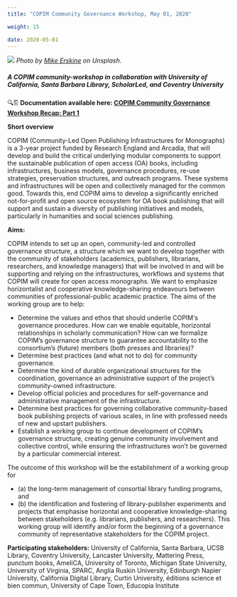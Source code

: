 ```yaml
---
title: "COPIM Community Governance Workshop, May 01, 2020"

weight: 15

date: 2020-05-01
---
```


![](images/mike-erskine-Xtnt5xtK03E-unsplash-cropped.jpg)
*Photo by [Mike Erskine](https://unsplash.com/@mikejerskine?utm_source=unsplash&utm_medium=referral&utm_content=creditCopyText) on Unsplash.*


##### A COPIM community-workshop in collaboration with University of California, Santa Barbara Library, ScholarLed, and Coventry University

🔍🖺 **Documentation available here: [COPIM Community Governance Workshop Recap: Part 1](https://doi.org/10.21428/785a6451.6a3a2ca2)**

**Short overview**

COPIM (Community-Led Open Publishing Infrastructures for Monographs) is a 3-year project funded by Research England and Arcadia, that will develop and build the critical underlying modular components to support the sustainable publication of open access (OA) books, including infrastructures, business models, governance procedures, re-use strategies, preservation structures, and outreach programs. These systems and infrastructures will be open and collectively managed for the common good. Towards this, end COPIM aims to develop a significantly enriched not-for-profit and open source ecosystem for OA book publishing that will support and sustain a diversity of publishing initiatives and models, particularly in humanities and social sciences publishing.

**Aims:**

COPIM intends to set up an open, community-led and controlled governance structure, a structure which we want to develop together with the community of stakeholders (academics, publishers, librarians, researchers, and knowledge managers) that will be involved in and will be supporting and relying on the infrastructures, workflows and systems that COPIM will create for open access monographs. We want to emphasize horizontalist and cooperative knowledge-sharing endeavours between communities of professional-public academic practice. The aims of the working group are to help:

* Determine the values and ethos that should underlie COPIM‘s governance procedures. How can we enable equitable, horizontal relationships in scholarly communication? How can we formalize COPIM’s governance structure to guarantee accountability to the consortium’s (future) members (both presses and libraries)?
* Determine best practices (and what not to do) for community governance.
* Determine the kind of durable organizational structures for the coordination, governance an administrative support of the project’s community-owned infrastructure.
* Develop official policies and procedures for self-governance and administrative management of the infrastructure.
* Determine best practices for governing collaborative community-based book publishing projects of various scales, in line with professed needs of new and upstart publishers.
* Establish a working group to continue development of COPIM’s governance structure, creating genuine community involvement and collective control, while ensuring the infrastructures won’t be governed by a particular commercial interest.

The outcome of this workshop will be the establishment of a working group for
* (a) the long-term management of consortial library funding programs, and
* (b) the identification and fostering of library-publisher experiments and projects that emphasise horizontal and cooperative knowledge-sharing between stakeholders (e.g. librarians, publishers, and researchers).
This working group will identify and/or form the beginning of a governance community of representative stakeholders for the COPIM project.

**Participating stakeholders:** University of California, Santa Barbara, UCSB Library, Coventry University, Lancaster University, Mattering Press, punctum books, AmeliCA, University of Toronto, Michigan State University, University of Virginia, SPARC, Anglia Ruskin University, Edinburgh Napier University, California Digital Library, Curtin University, éditions science et bien commun, University of Cape Town, Educopia Institute
